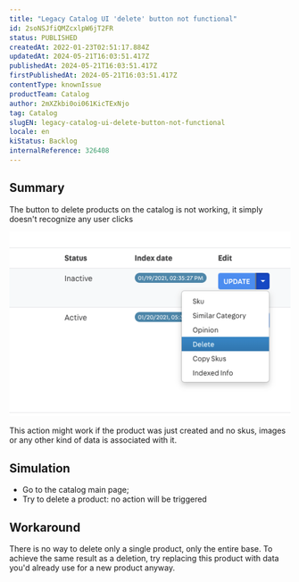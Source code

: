 ```yaml
---
title: "Legacy Catalog UI 'delete' button not functional"
id: 2soNSJfiQMZcxlpW6jT2FR
status: PUBLISHED
createdAt: 2022-01-23T02:51:17.884Z
updatedAt: 2024-05-21T16:03:51.417Z
publishedAt: 2024-05-21T16:03:51.417Z
firstPublishedAt: 2024-05-21T16:03:51.417Z
contentType: knownIssue
productTeam: Catalog
author: 2mXZkbi0oi061KicTExNjo
tag: Catalog
slugEN: legacy-catalog-ui-delete-button-not-functional
locale: en
kiStatus: Backlog
internalReference: 326408
---
```


## Summary


The button to delete products on the catalog is not working, it simply doesn't recognize any user clicks

 ![](https://raw.githubusercontent.com/vtexdocs/help-center-content/refs/heads/main/docs/en/known-issues/Catalog/legacy-catalog-ui-delete-button-not-functional_1.png)

This action might work if the product was just created and no skus, images or any other kind of data is associated with it.


##

## Simulation


- Go to the catalog main page;
- Try to delete a product: no action will be triggered




##

## Workaround


There is no way to delete only a single product, only the entire base. To achieve the same result as a deletion, try replacing this product with data you'd already use for a new product anyway.




